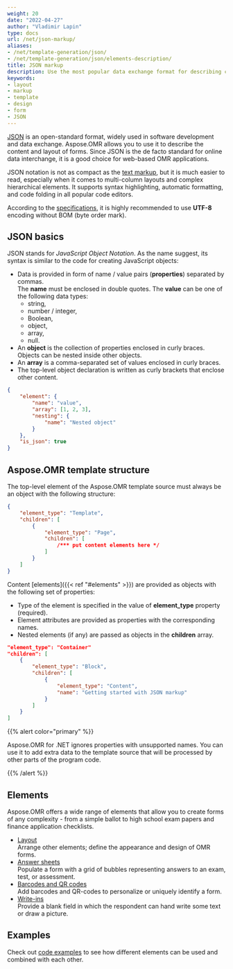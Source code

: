 ```yaml
---
weight: 20
date: "2022-04-27"
author: "Vladimir Lapin"
type: docs
url: /net/json-markup/
aliases:
- /net/template-generation/json/
- /net/template-generation/json/elements-description/
title: JSON markup
description: Use the most popular data exchange format for describing complex Aspose.OMR forms as nested data structures.
keywords:
- layout
- markup
- template
- design
- form
- JSON
---
```


[JSON](https://www.json.org/json-en.html) is an open-standard format, widely used in software development and data exchange. Aspose.OMR allows you to use it to describe the content and layout of forms. Since JSON is the de facto standard for online data interchange, it is a good choice for web-based OMR applications.

JSON notation is not as compact as the [text markup](/omr/net/txt-markup/), but it is much easier to read, especially when it comes to multi-column layouts and complex hierarchical elements. It supports syntax highlighting, automatic formatting, and code folding in all popular code editors.

According to the [specifications](https://datatracker.ietf.org/doc/html/rfc8259), it is highly recommended to use **UTF-8** encoding  without BOM (byte order mark).

## JSON basics

JSON stands for _JavaScript Object Notation_. As the name suggest, its syntax is similar to the code for creating JavaScript objects:

- Data is provided in form of name / value pairs (**properties**) separated by commas.  
  The **name** must be enclosed in double quotes. The **value** can be one of the following data types:
    - string,
    - number / integer,
    - Boolean,
    - object,
    - array,
    - null.
- An **object** is the collection of properties enclosed in curly braces. Objects can be nested inside other objects.
- An **array** is a comma-separated set of values enclosed in curly braces.
- The top-level object declaration is written as curly brackets that enclose other content.

```json
{
	"element": {
		"name": "value",
		"array": [1, 2, 3],
		"nesting": {
			"name": "Nested object"
		}
	},
	"is_json": true
}
```

## Aspose.OMR template structure

The top-level element of the Aspose.OMR template source must always be an object with the following structure:

```json
{
	"element_type": "Template",
	"children": [
		{
			"element_type": "Page",
			"children": [
				/*** put content elements here */
			]
		}
	]
}
```

Content [elements]({{< ref "#elements" >}}) are provided as objects with the following set of properties:

- Type of the element is specified in the value of **element_type** property (required).  
- Element attributes are provided as properties with the corresponding names.  
- Nested elements (if any) are passed as objects in the **children** array.

```json
"element_type": "Container"
"children": [
	{
		"element_type": "Block",
		"children": [
			{
				"element_type": "Content",
				"name": "Getting started with JSON markup"
			}
		]
	}
]
```

{{% alert color="primary" %}} 

Aspose.OMR for .NET ignores properties with unsupported names. You can use it to add extra data to the template source that will be processed by other parts of the program code.

{{% /alert %}}

## Elements

Aspose.OMR offers a wide range of elements that allow you to create forms of any complexity - from a simple ballot to high school exam papers and finance application checklists.

- [Layout](/omr/net/json-markup/elements-layout/)  
  Arrange other elements; define the appearance and design of OMR forms.
- [Answer sheets](/omr/net/json-markup/elements-bubble-matrix/)  
  Populate a form with a grid of bubbles representing answers to an exam, test, or assessment.
- [Barcodes and QR codes](/omr/net/json-markup/elements-barcode/)  
  Add barcodes and QR-codes to personalize or uniquely identify a form.
- [Write-ins](/omr/net/json-markup/writein/)  
  Provide a blank field in which the respondent can hand write some text or draw a picture.

## Examples

Check out [code examples](/omr/net/json-markup/examples/) to see how different elements can be used and combined with each other.
